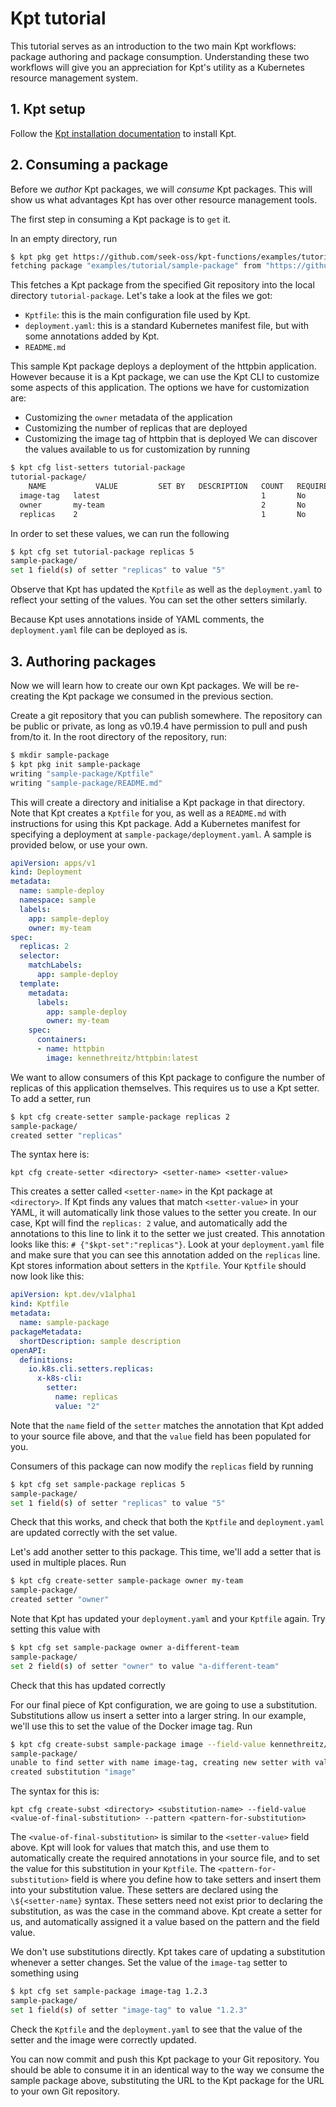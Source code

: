 # Kpt tutorial

This tutorial serves as an introduction to the two main Kpt workflows: package authoring and package consumption.
Understanding these two workflows will give you an appreciation for Kpt's utility as a Kubernetes resource management
system.

## 1. Kpt setup

Follow the [Kpt installation documentation](https://googlecontainertools.github.io/kpt/installation/) to install Kpt.

## 2. Consuming a package

Before we _author_ Kpt packages, we will _consume_ Kpt packages.
This will show us what advantages Kpt has over other resource management tools.

The first step in consuming a Kpt package is to `get` it.

In an empty directory, run
```bash
$ kpt pkg get https://github.com/seek-oss/kpt-functions/examples/tutorial/sample-package tutorial-package
fetching package "examples/tutorial/sample-package" from "https://github.com/seek-oss/kpt-functions" to "tutorial-package"
```
This fetches a Kpt package from the specified Git repository into the local directory `tutorial-package`.
Let's take a look at the files we got:
* `Kptfile`: this is the main configuration file used by Kpt.
* `deployment.yaml`: this is a standard Kubernetes manifest file, but with some annotations added by Kpt.
* `README.md`

This sample Kpt package deploys a deployment of the httpbin application.
However because it is a Kpt package, we can use the Kpt CLI to customize some aspects of this application.
The options we have for customization are:
* Customizing the `owner` metadata of the application
* Customizing the number of replicas that are deployed
* Customizing the image tag of httpbin that is deployed
We can discover the values available to us for customization by running
```bash
$ kpt cfg list-setters tutorial-package
tutorial-package/
    NAME           VALUE         SET BY   DESCRIPTION   COUNT   REQUIRED   IS SET
  image-tag   latest                                    1       No         Yes
  owner       my-team                                   2       No         Yes
  replicas    2                                         1       No         Yes
```

In order to set these values, we can run the following
```bash
$ kpt cfg set tutorial-package replicas 5
sample-package/
set 1 field(s) of setter "replicas" to value "5"
```

Observe that Kpt has updated the `Kptfile` as well as the `deployment.yaml` to reflect your setting of the values.
You can set the other setters similarly.

Because Kpt uses annotations inside of YAML comments, the `deployment.yaml` file can be deployed as is.

## 3. Authoring packages

Now we will learn how to create our own Kpt packages.
We will be re-creating the Kpt package we consumed in the previous section.

Create a git repository that you can publish somewhere. The repository can be public or private, as long as v0.19.4
have permission to pull and push from/to it.
In the root directory of the repository, run:
```bash
$ mkdir sample-package
$ kpt pkg init sample-package
writing "sample-package/Kptfile"
writing "sample-package/README.md"
```
This will create a directory and initialise a Kpt package in that directory.
Note that Kpt creates a `Kptfile` for you, as well as a `README.md` with instructions for using this Kpt package.
Add a Kubernetes manifest for specifying a deployment at `sample-package/deployment.yaml`. A sample is provided below,
or use your own.
```yaml
apiVersion: apps/v1
kind: Deployment
metadata:
  name: sample-deploy
  namespace: sample
  labels:
    app: sample-deploy
    owner: my-team
spec:
  replicas: 2
  selector:
    matchLabels:
      app: sample-deploy
  template:
    metadata:
      labels:
        app: sample-deploy
        owner: my-team
    spec:
      containers:
      - name: httpbin
        image: kennethreitz/httpbin:latest
```

We want to allow consumers of this Kpt package to configure the number of replicas of this application themselves.
This requires us to use a Kpt setter.
To add a setter, run
```bash
$ kpt cfg create-setter sample-package replicas 2
sample-package/
created setter "replicas"
```
The syntax here is:
```
kpt cfg create-setter <directory> <setter-name> <setter-value>
```
This creates a setter called `<setter-name>` in the Kpt package at `<directory>`.
If Kpt finds any values that match `<setter-value>` in your YAML, it will automatically link those values to the
setter you create.
In our case, Kpt will find the `replicas: 2` value, and automatically add the annotations to this line to link
it to the setter we just created.
This annotation looks like this: `# {"$kpt-set":"replicas"}`.
Look at your `deployment.yaml` file and make sure that you can see this annotation added on the `replicas` line.
Kpt stores information about setters in the `Kptfile`.
Your `Kptfile` should now look like this:
```yaml
apiVersion: kpt.dev/v1alpha1
kind: Kptfile
metadata:
  name: sample-package
packageMetadata:
  shortDescription: sample description
openAPI:
  definitions:
    io.k8s.cli.setters.replicas:
      x-k8s-cli:
        setter:
          name: replicas
          value: "2"
```
Note that the `name` field of the `setter` matches the annotation that Kpt added to your source file above, and
that the `value` field has been populated for you.

Consumers of this package can now modify the `replicas` field by running
```bash
$ kpt cfg set sample-package replicas 5
sample-package/
set 1 field(s) of setter "replicas" to value "5"
```
Check that this works, and check that both the `Kptfile` and `deployment.yaml` are updated correctly with the set
value.

Let's add another setter to this package.
This time, we'll add a setter that is used in multiple places.
Run
```bash
$ kpt cfg create-setter sample-package owner my-team
sample-package/
created setter "owner"
```
Note that Kpt has updated your `deployment.yaml` and your `Kptfile` again.
Try setting this value with
```bash
$ kpt cfg set sample-package owner a-different-team
sample-package/
set 2 field(s) of setter "owner" to value "a-different-team"
```
Check that this has updated correctly

For our final piece of Kpt configuration, we are going to use a substitution.
Substitutions allow us insert a setter into a larger string.
In our example, we'll use this to set the value of the Docker image tag.
Run
```bash
$ kpt cfg create-subst sample-package image --field-value kennethreitz/httpbin:latest --pattern kennethreitz/httpbin:\${image-tag}
sample-package/
unable to find setter with name image-tag, creating new setter with value latest
created substitution "image"
```
The syntax for this is:
```
kpt cfg create-subst <directory> <substitution-name> --field-value <value-of-final-substitution> --pattern <pattern-for-substitution>
```
The `<value-of-final-substitution>` is similar to the `<setter-value>` field above.
Kpt will look for values that match this, and use them to automatically create the required annotations in your
source file, and to set the value for this substitution in your `Kptfile`.
The `<pattern-for-substitution>` field is where you define how to take setters and insert them into your substitution
value.
These setters are declared using the `\${<setter-name}` syntax.
These setters need not exist prior to declaring the substitution, as was the case in the command above.
Kpt create a setter for us, and automatically assigned it a value based on the pattern and the field value.

We don't use substitutions directly.
Kpt takes care of updating a substitution whenever a setter changes.
Set the value of the `image-tag` setter to something using
```bash
$ kpt cfg set sample-package image-tag 1.2.3
sample-package/
set 1 field(s) of setter "image-tag" to value "1.2.3"
```
Check the `Kptfile` and the `deployment.yaml` to see that the value of the setter and the image were correctly updated.

You can now commit and push this Kpt package to your Git repository.
You should be able to consume it in an identical way to the way we consume the sample package above, substituting
the URL to the Kpt package for the URL to your own Git repository.
